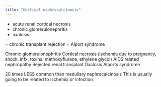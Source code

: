 ```yaml
---
title: "Cortical nephrocalcinosis"
---
```

- acute renal cortical necrosis
- chronic glomerulonephritis
- oxalosis

= chronic transplant rejection
= Alport syndrome

Chronic glomerulonephritis
Cortical necrosis (ischemia due to pregnancy, shock, infx, toxins: methoxyflurane, ethylene glycol)
AIDS related nephropathy
Rejected renal transplant
Oxalosis
Alports syndrome

20 times LESS common than medullary nephrocalcinosis
This is usually going to be related to ischemia or infection

